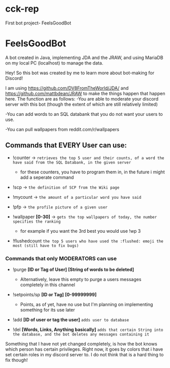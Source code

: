 # cck-rep
First bot project- FeelsGoodBot

# FeelsGoodBot
A bot created in Java, implementing JDA and the JRAW, and using MariaDB on my local PC (localhost) to manage the data.

Hey! So this bot was created by me to learn more about bot-making for Discord!

I am using https://github.com/DV8FromTheWorld/JDA/ and https://github.com/mattbdean/JRAW to make the things happen that happen here.
The function are as follows:
-You are able to moderate your discord server with this bot (though the extent of which are still relatively limited)

-You can add words to an SQL databank that you do not want your users to use.

-You can pull wallpapers from reddit.com/r/wallpapers
  
 ## Commands that EVERY User can use: 
  
* !counter -> `retrieves the top 5 user and their counts, of a word the have said from the SQL Databank, in the given server` 
  - for these counters, you have to program them in, in the future i might add a seperate command
                                        
* !scp -> `the definition of SCP from the Wiki page`

* !mycount -> `the amount of a particular word you have said`

* !pfp -> `the profile picture of a given user`

* !wallpaper **[0-30]** -> `gets the top wallpapers of today, the number specifies the ranking `
  - for example if you want the 3rd best you would use !wp 3

* !flushedcount  `the top 5 users who have used the :flushed: emoji the most (still have to fix bugs)`

### Commands that only MODERATORS can use

* !purge **[ID or Tag of User]** **[String of words to be deleted]**
  - Alternatively, leave this empty to purge a users messages completely in this channel

* !setpoints/sp **[ID or Tag]** **[0-99999999]**
  - Points, as of yet, have no use but I'm planning on implementing something for its use later

* !add **[ID of user or tag the user]** `adds user to database`

* !del **[Words, Links, Anything basically]** `adds that certain String into the database, and the bot deletes any messages containing it`


Something that I have not yet changed completely, is how the bot knows which person has certain privileges. Right now, it goes by colors
that i have set certain roles in my discord server to. I do not think that is a hard thing to fix though!
